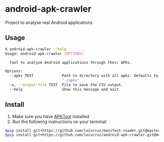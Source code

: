 # android-apk-crawler
Project to analyse real Android applications

## Usage

```bash
$ android-apk-crawler --help
Usage: android-apk-crawler [OPTIONS]

  Tool to analyze Android applications through their APKs.

Options:
  --apks TEXT             Path to directory with all apks. Defaults to
                          "./apks"
  -o, --output-file TEXT  File to save the CSV output.
  --help                  Show this message and exit.
```
## Install

1. Make sure you have [APKTool](https://ibotpeaches.github.io/Apktool/install/) installed
1. Run the following instructions on your terminal:
```bash
$pip install git+https://github.com/luiscruz/manifest-reader.git@master
$pip install git+https://github.com/luiscruz/android-apk-crawler.git@master
```
